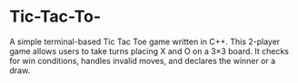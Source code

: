 # Tic-Tac-To-
A simple terminal-based Tic Tac Toe game written in C++. This 2-player game allows users to take turns placing X and O on a 3×3 board. It checks for win conditions, handles invalid moves, and declares the winner or a draw.

